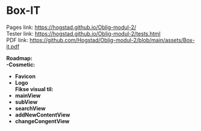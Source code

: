 # Box-IT

Pages link:
https://hogstad.github.io/Oblig-modul-2/ </br>
Tester link:
https://hogstad.github.io/Oblig-modul-2/tests.html</br>
PDF link:
https://github.com/Hogstad/Oblig-modul-2/blob/main/assets/Box-it.pdf

<b>Roadmap:</br>
-<b>Cosmetic:</br>
- Favicon</br>
- Logo</br>
Fikse visual til:</br>
- mainView</br>
- subView</br>
- searchView</br>
- addNewContentView</br>
- changeCongentView</br>
